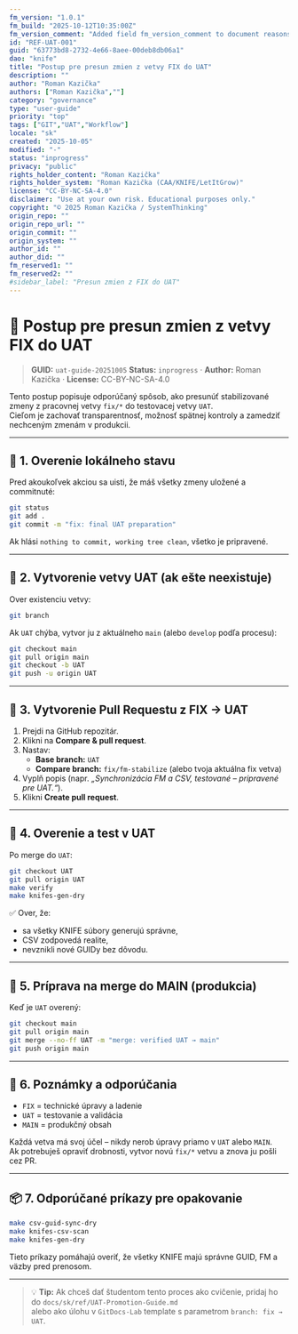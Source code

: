 ```yaml
---
fm_version: "1.0.1"
fm_build: "2025-10-12T10:35:00Z"
fm_version_comment: "Added field fm_version_comment to document reasons for FM updates"
id: "REF-UAT-001"
guid: "63773bd8-2732-4e66-8aee-00deb8db06a1"
dao: "knife"
title: "Postup pre presun zmien z vetvy FIX do UAT"
description: ""
author: "Roman Kazička"
authors: ["Roman Kazička",""]
category: "governance"
type: "user-guide"
priority: "top"
tags: ["GIT","UAT","Workflow"]
locale: "sk"
created: "2025-10-05"
modified: "-"
status: "inprogress"
privacy: "public"
rights_holder_content: "Roman Kazička"
rights_holder_system: "Roman Kazička (CAA/KNIFE/LetItGrow)"
license: "CC-BY-NC-SA-4.0"
disclaimer: "Use at your own risk. Educational purposes only."
copyright: "© 2025 Roman Kazička / SystemThinking"
origin_repo: ""
origin_repo_url: ""
origin_commit: ""
origin_system: ""
author_id: ""
author_did: ""
fm_reserved1: ""
fm_reserved2: ""
#sidebar_label: "Presun zmien z FIX do UAT"
---
```

# 🧭 Postup pre presun zmien z vetvy **FIX** do **UAT**

<!-- fm-visible: start -->
> **GUID:** `uat-guide-20251005`
> **Status:** `inprogress` · **Author:** Roman Kazička · **License:** CC-BY-NC-SA-4.0
<!-- fm-visible: end -->

Tento postup popisuje odporúčaný spôsob, ako presunúť stabilizované zmeny z pracovnej vetvy `fix/*` do testovacej vetvy `UAT`.  
Cieľom je zachovať transparentnosť, možnosť spätnej kontroly a zamedziť nechceným zmenám v produkcii.

---

## 🧩 1. Overenie lokálneho stavu

Pred akoukoľvek akciou sa uisti, že máš všetky zmeny uložené a commitnuté:

```bash
git status
git add .
git commit -m "fix: final UAT preparation"
```

Ak hlási `nothing to commit, working tree clean`, všetko je pripravené.

---

## 🧭 2. Vytvorenie vetvy UAT (ak ešte neexistuje)

Over existenciu vetvy:

```bash
git branch
```

Ak `UAT` chýba, vytvor ju z aktuálneho `main` (alebo `develop` podľa procesu):

```bash
git checkout main
git pull origin main
git checkout -b UAT
git push -u origin UAT
```

---

## 🔀 3. Vytvorenie Pull Requestu z FIX → UAT

1. Prejdi na GitHub repozitár.  
2. Klikni na **Compare & pull request**.  
3. Nastav:
   - **Base branch:** `UAT`
   - **Compare branch:** `fix/fm-stabilize` (alebo tvoja aktuálna fix vetva)
4. Vyplň popis (napr. *„Synchronizácia FM a CSV, testované – pripravené pre UAT.“*).
5. Klikni **Create pull request**.

---

## 🧪 4. Overenie a test v UAT

Po merge do `UAT`:

```bash
git checkout UAT
git pull origin UAT
make verify
make knifes-gen-dry
```

✅ Over, že:
- sa všetky KNIFE súbory generujú správne,
- CSV zodpovedá realite,
- nevznikli nové GUIDy bez dôvodu.

---

## 🚀 5. Príprava na merge do MAIN (produkcia)

Keď je `UAT` overený:

```bash
git checkout main
git pull origin main
git merge --no-ff UAT -m "merge: verified UAT → main"
git push origin main
```

---

## 🧾 6. Poznámky a odporúčania

- `FIX` = technické úpravy a ladenie  
- `UAT` = testovanie a validácia  
- `MAIN` = produkčný obsah

Každá vetva má svoj účel – nikdy nerob úpravy priamo v `UAT` alebo `MAIN`.  
Ak potrebuješ opraviť drobnosti, vytvor novú `fix/*` vetvu a znova ju pošli cez PR.

---

## 📦 7. Odporúčané príkazy pre opakovanie

```bash
make csv-guid-sync-dry
make knifes-csv-scan
make knifes-gen-dry
```

Tieto príkazy pomáhajú overiť, že všetky KNIFE majú správne GUID, FM a väzby pred prenosom.

---

> 💡 **Tip:** Ak chceš dať študentom tento proces ako cvičenie, pridaj ho do `docs/sk/ref/UAT-Promotion-Guide.md`  
> alebo ako úlohu v `GitDocs-Lab` template s parametrom `branch: fix → UAT`.

